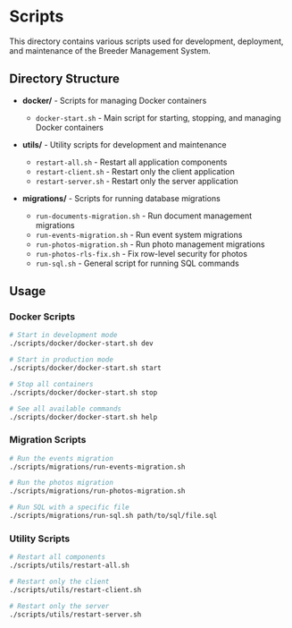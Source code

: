 # Scripts

This directory contains various scripts used for development, deployment, and maintenance of the Breeder Management System.

## Directory Structure

- **docker/** - Scripts for managing Docker containers
  - `docker-start.sh` - Main script for starting, stopping, and managing Docker containers

- **utils/** - Utility scripts for development and maintenance
  - `restart-all.sh` - Restart all application components
  - `restart-client.sh` - Restart only the client application
  - `restart-server.sh` - Restart only the server application

- **migrations/** - Scripts for running database migrations
  - `run-documents-migration.sh` - Run document management migrations
  - `run-events-migration.sh` - Run event system migrations
  - `run-photos-migration.sh` - Run photo management migrations
  - `run-photos-rls-fix.sh` - Fix row-level security for photos
  - `run-sql.sh` - General script for running SQL commands

## Usage

### Docker Scripts

```bash
# Start in development mode
./scripts/docker/docker-start.sh dev

# Start in production mode
./scripts/docker/docker-start.sh start

# Stop all containers
./scripts/docker/docker-start.sh stop

# See all available commands
./scripts/docker/docker-start.sh help
```

### Migration Scripts

```bash
# Run the events migration
./scripts/migrations/run-events-migration.sh

# Run the photos migration
./scripts/migrations/run-photos-migration.sh

# Run SQL with a specific file
./scripts/migrations/run-sql.sh path/to/sql/file.sql
```

### Utility Scripts

```bash
# Restart all components
./scripts/utils/restart-all.sh

# Restart only the client
./scripts/utils/restart-client.sh

# Restart only the server
./scripts/utils/restart-server.sh
```